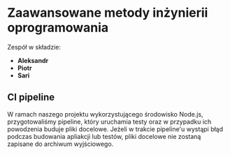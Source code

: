 # Zaawansowane metody inżynierii oprogramowania

Zespół w składzie:
- **Aleksandr**
- **Piotr**
- **Sari** 

## CI pipeline
W ramach naszego projektu wykorzystującego środowisko Node.js, przygotowaliśmy pipeline, który uruchamia testy oraz w przypadku ich powodzenia buduje pliki docelowe. Jeżeli w trakcie pipeline'u wystąpi błąd podczas budowania apliakcji lub testów, pliki docelowe nie zostaną zapisane do archiwum wyjściowego.
